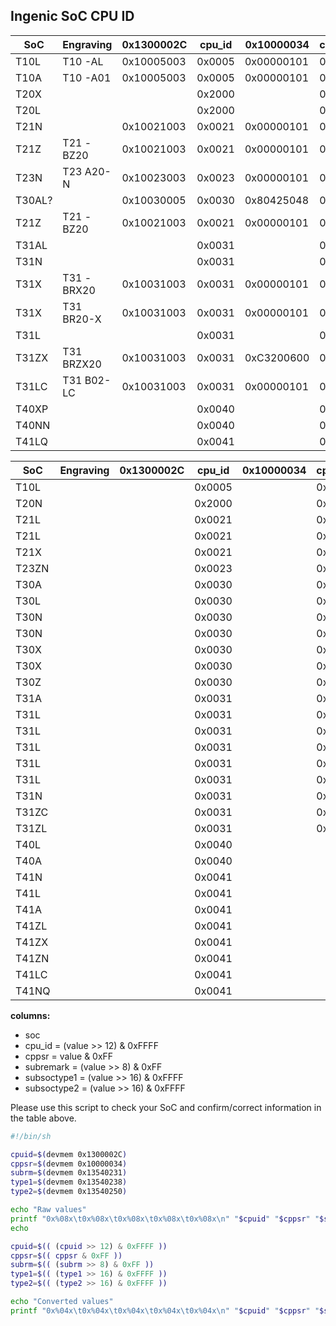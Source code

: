 Ingenic SoC CPU ID
------------------

| SoC    | Engraving  | 0x1300002C | cpu_id | 0x10000034 | cppsr | 0x13540231 | subrem | 0x13540238 | soctype1 | 0x13540250 | soctype2 | Checked |
|--------|------------|------------|--------|------------|-------|------------|--------|------------|----------|------------|----------|---------|
| T10L   | T10 -AL    | 0x10005003 | 0x0005 | 0x00000101 | 0x01  | 0x00000000 | 0x00   | 0x00000000 | 0x0000   | 0x00000000 | 0x0000   | XX      |
| T10A   | T10 -A01   | 0x10005003 | 0x0005 | 0x00000101 | 0x01  | 0x00000000 | 0x00   | 0x00000000 | 0x0000   | 0x00000000 | 0x0000   | XX      |
| T20X   |            |            | 0x2000 |            | 0x01  |            | 0x00   |            | 0x2222   |            | 0x0000   | XX      |
| T20L   |            |            | 0x2000 |            | 0x10  |            | 0x00   |            | 0x3333   |            | 0x0000   | XX      |
| T21N   |            | 0x10021003 | 0x0021 | 0x00000101 | 0x01  | 0x00000000 | 0x00   | 0x11110000 | 0x1111   | 0x00000000 | 0x0000   |
| T21Z   | T21 -BZ20  | 0x10021003 | 0x0021 | 0x00000101 | 0x01  | 0x97000000 | 0x00   | 0x55550000 | 0x5555   | 0x00000000 | 0x0000   | XX      |
| T23N   | T23 A20-N  | 0x10023003 | 0x0023 | 0x00000101 | 0x01  | 0x00000000 | 0x00   | 0x11111111 | 0x1111   | 0x00000000 | 0x0000   | XX      |
| T30AL? |            | 0x10030005 | 0x0030 | 0x80425048 | 0x48  | 0x00000000 | 0x00   | 0x33331111 | 0x3333   | 0x00000000 | 0x0000   | XX      |
| T21Z   | T21 -BZ20  | 0x10021003 | 0x0021 | 0x00000101 | 0x01  | 0x97000000 | 0x00   | 0x55550000 | 0x5555   | 0x00000000 | 0x0000   | XX      |
| T31AL  |            |            | 0x0031 |            | 0x01  |            | 0x01   |            | 0xCCCC   |            | 0x0000   | X       |
| T31N   |            |            | 0x0031 |            | 0x01  |            | 0x00   |            | 0x1111   |            | 0x0000   | X       |
| T31X   | T31 -BRX20 | 0x10031003 | 0x0031 | 0x00000101 | 0x01  | 0x00000000 | 0x00   | 0x22221111 | 0x2222   | 0x00000000 | 0x0000   | XX      |
| T31X   | T31 BR20-X | 0x10031003 | 0x0031 | 0x00000101 | 0x01  | 0x00000000 | 0x00   | 0x22221111 | 0x2222   | 0x00000000 | 0x0000   | XX      |
| T31L   |            |            | 0x0031 |            | 0x10  |            | 0x00   |            | 0x3333   |            | 0x0000   | X       |
| T31ZX  | T31 BRZX20 | 0x10031003 | 0x0031 | 0xC3200600 | 0x00  | 0x03000000 | 0x00   | 0x66661111 | 0x6666   | 0x00000000 | 0x0000   | XX      |
| T31LC  | T31 B02-LC | 0x10031003 | 0x0031 | 0x00000101 | 0x01  | 0x00000000 | 0x00   | 0xEEEE1111 | 0xEEEE   | 0x300f740e | 0x300F   | XX      |
| T40XP  |            |            | 0x0040 |            | 0xF9  |            | 0x00   |            | 0x0000   |            | 0x7777   | X       |
| T40NN  |            |            | 0x0040 |            | 0xED  |            | 0x00   |            | 0x0000   |            | 0x8888   | XX      |
| T41LQ  |            |            | 0x0041 |            | 0xFF  |            | 0x00   |            | 0x0000   |            | 0x9999   | XX      |

| SoC    | Engraving | 0x1300002C | cpu_id | 0x10000034 | cppsr | 0x13540231 | subrem | 0x13540238 | soctype1 | 0x13540250 | soctype2 | Checked |
|--------|-----------|------------|--------|------------|-------|------------|--------|------------|----------|------------|----------|---------|
| T10L   |           |            | 0x0005 |            | 0x10  |            |        |            |          |            |          |         |
| T20N   |           |            | 0x2000 |            | 0x01  |            |        |            |          |            |          |         |
| T21L   |           |            | 0x0021 |            | 0x01  |            |        |            | 0x3333   |            |          |         |
| T21L   |           |            | 0x0021 |            | 0x10  |            |        |            |          |            |          |         |
| T21X   |           |            | 0x0021 |            | 0x01  |            |        |            | *        |            |          |         |
| T23ZN  |           |            | 0x0023 |            | 0x01  |            |        |            | 0x6666   |            |          |         |
| T30A   |           |            | 0x0030 |            | 0x01  |            |        |            | 0x4444   |            |          |         |
| T30L   |           |            | 0x0030 |            | 0x10  |            |        |            |          |            |          |         |
| T30N   |           |            | 0x0030 |            | 0x01  |            |        |            | 0x1111   |            |          |         |
| T30N   |           |            | 0x0030 |            | 0x01  |            |        |            | 0x3333   |            |          |         |
| T30X   |           |            | 0x0030 |            | 0x01  |            |        |            | *        |            |          |         |
| T30X   |           |            | 0x0030 |            | 0x01  |            |        |            | 0x2222   |            |          |         |
| T30Z   |           |            | 0x0030 |            | 0x01  |            |        |            | 0x5555   |            |          |         |
| T31A   |           |            | 0x0031 |            | 0x01  |            |        |            | 0x4444   |            |          |         |
| T31L   |           |            | 0x0031 |            | 0x01  |            |        |            | 0x1111   |            |          |         |
| T31L   |           |            | 0x0031 |            | 0x01  |            |        |            | 0x2222   |            |          |         |
| T31L   |           |            | 0x0031 |            | 0x01  |            |        |            | 0x3333   |            |          |         |
| T31L   |           |            | 0x0031 |            | 0x01  |            | 0x03   |            |          |            |          |         |
| T31L   |           |            | 0x0031 |            | 0x01  |            | 0x07   |            |          |            |          |         |
| T31N   |           |            | 0x0031 |            | 0x01  |            | 0x0F   |            |          |            |          |         |
| T31ZC  |           |            | 0x0031 |            | 0x01  |            |        |            | 0xDDDD   |            |          |         |
| T31ZL  |           |            | 0x0031 |            | 0x01  |            |        |            | 0x5555   |            |          |         |
| T40L   |           |            | 0x0040 |            |       |            |        |            |          |            | 0x1111   |         |
| T40A   |           |            | 0x0040 |            |       |            |        |            |          |            | 0x4444   |         |
| T41N   |           |            | 0x0041 |            |       |            |        |            |          |            | 0x1111   |         |
| T41L   |           |            | 0x0041 |            |       |            |        |            |          |            | 0x3333   |         |
| T41A   |           |            | 0x0041 |            |       |            |        |            |          |            | 0x4444   |         |
| T41ZL  |           |            | 0x0041 |            |       |            |        |            |          |            | 0x5555   |         |
| T41ZX  |           |            | 0x0041 |            |       |            |        |            |          |            | 0x6666   |         |
| T41ZN  |           |            | 0x0041 |            |       |            |        |            |          |            | 0x7777   |         |
| T41LC  |           |            | 0x0041 |            |       |            |        |            |          |            | 0x8888   |         |
| T41NQ  |           |            | 0x0041 |            |       |            |        |            |          |            | 0xAAAA   |         |


__columns:__
- soc
- cpu_id = (value >> 12) & 0xFFFF
- cppsr = value & 0xFF
- subremark = (value >> 8) & 0xFF
- subsoctype1 = (value >> 16) & 0xFFFF
- subsoctype2 = (value >> 16) & 0xFFFF


Please use this script to check your SoC and confirm/correct information in the table above.

``` bash
#!/bin/sh

cpuid=$(devmem 0x1300002C)
cppsr=$(devmem 0x10000034)
subrm=$(devmem 0x13540231)
type1=$(devmem 0x13540238)
type2=$(devmem 0x13540250)

echo "Raw values"
printf "0x%08x\t0x%08x\t0x%08x\t0x%08x\t0x%08x\n" "$cpuid" "$cppsr" "$subrm" "$type1" "$type2"
echo

cpuid=$(( (cpuid >> 12) & 0xFFFF ))
cppsr=$(( cppsr & 0xFF ))
subrm=$(( (subrm >> 8) & 0xFF ))
type1=$(( (type1 >> 16) & 0xFFFF ))
type2=$(( (type2 >> 16) & 0xFFFF ))

echo "Converted values"
printf "0x%04x\t0x%04x\t0x%04x\t0x%04x\t0x%04x\n" "$cpuid" "$cppsr" "$subrm" "$type1" "$type2"
```
